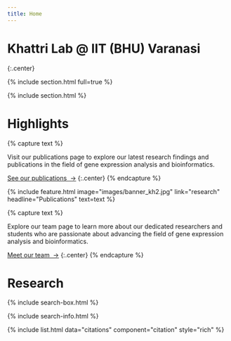 ```yaml
---
title: Home
---
```


# Khattri Lab @ IIT (BHU) Varanasi 

{:.center}

{% include section.html full=true %}

{% include section.html %}

# Highlights

{% capture text %}

Visit our publications page to explore our latest research findings and publications in the field of gene expression analysis and bioinformatics.

[See our publications &nbsp;→](research)
{:.center}
{% endcapture %}

{%
  include feature.html
  image="images/banner_kh2.jpg"
  link="research"
  headline="Publications"
  text=text
%}

{% capture text %}

Explore our team page to learn more about our dedicated researchers and students who are passionate about advancing the field of gene expression analysis and bioinformatics.

[Meet our team &nbsp;→](team)
{:.center}
{% endcapture %}

# <i class="fas fa-microscope"></i>Research


{% include search-box.html %}

{% include search-info.html %}

{% include list.html data="citations" component="citation" style="rich" %}
